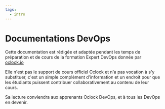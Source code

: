 ```yaml
---
tags:
  - intro
---
```


# Documentations DevOps

Cette documentation est rédigée et adaptée pendant les temps de préparation et de cours de la formation Expert DevOps donnée par [oclock.io](https://oclock.io/formations/formation-expert-devops)

Elle n'est pas le support de cours officiel Oclock et n'a pas vocation à s'y substituer, c'est un simple complément d'information et un endroit pour que les étudiants puissent contribuer collaborativement au contenu de leur cours.

Sa lecture conviendra aux apprenants Oclock DevOps, et à tous les DevOps en devenir.